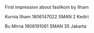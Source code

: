 First impression about fasilkom by Ilham


Kurnia Ilham 
1806147022
SMAN 2 Kediri

Bu Mirna
1806191061
SMAN 35 Jakarta
